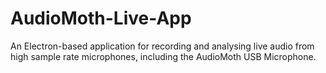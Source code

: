 # AudioMoth-Live-App
An Electron-based application for recording and analysing live audio from high sample rate microphones, including the AudioMoth USB Microphone.
